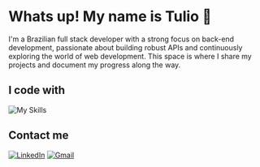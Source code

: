 # Whats up! My name is Tulio 👋

I'm a Brazilian full stack developer with a strong focus on back-end development, passionate about building robust APIs and continuously exploring the world of web development. This space is where I share my projects and document my progress along the way.

## I code with

![My Skills](https://skillicons.dev/icons?i=js,html,css,react,angular,tailwind,nodejs,express,nestjs,ts,prisma,mongodb,mysql,postgresql,java,linux,docker,postman,jest,git,github,vscode)

## Contact me

[![LinkedIn](https://skillicons.dev/icons?i=linkedin)](https://www.linkedin.com/in/tulioanesio/)
[![Gmail](https://skillicons.dev/icons?i=gmail)](mailto:tulioluv@gmail.com)
